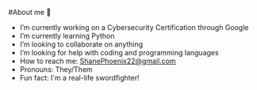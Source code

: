 #About me 👋


-  I’m currently working on a Cybersecurity Certification through Google
-  I’m currently learning Python 
-  I’m looking to collaborate on anything
-  I’m looking for help with coding and programming languages
-  How to reach me: ShanePhoenix22@gmail.com
-  Pronouns: They/Them
-  Fun fact: I'm a real-life swordfighter!
